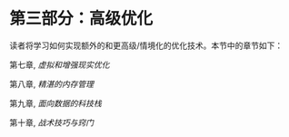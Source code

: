 # 第三部分：高级优化

读者将学习如何实现额外的和更高级/情境化的优化技术。本节中的章节如下：

第七章, *虚拟和增强现实优化*

第八章, *精湛的内存管理*

第九章, *面向数据的科技栈*

第十章, *战术技巧与窍门*
